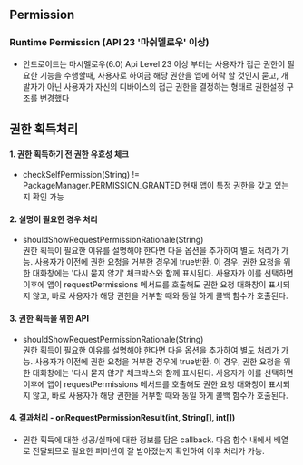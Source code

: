 ## Permission

### Runtime Permission (API 23 '마쉬멜로우' 이상)

- 안드로이드는 마시멜로우(6.0) Api Level 23 이상 부터는 사용자가 접근 권한이 필요한 기능을 수행할때, 사용자로 하여금 해당 권한을 앱에 허락 할 것인지 묻고, 개발자가 아닌 사용자가 자신의 디바이스의 접근 권한을 결정하는 형태로 권한설정 구조를 변경했다

## 권한 획득처리

#### 1. 권한 획득하기 전 권한 유효성 체크

- checkSelfPermission(String) != PackageManager.PERMISSION_GRANTED
현재 앱이 특정 권한을 갖고 있는지 확인 가능

#### 2. 설명이 필요한 경우 처리

- shouldShowRequestPermissionRationale(String) <br>
권한 획득이 필요한 이유를 설명해야 한다면 다음 옵션을 추가하여 별도 처리가 가능. 사용자가 이전에 권한 요청을 거부한 경우에 true반환. 이 경우, 권한 요청을 위한 대화창에는 '다시 묻지 않기' 체크박스와 함께 표시된다. 사용자가 이를 선택하면 이후에 앱이 requestPermissions 메서드를 호출해도 권한 요청 대화창이 표시되지 않고, 바로 사용자가 해당 권한을 거부할 때와 동일 하게 콜백 함수가 호출된다.

#### 3. 권한 획득을 위한 API

- shouldShowRequestPermissionRationale(String) <br>
권한 획득이 필요한 이유를 설명해야 한다면 다음 옵션을 추가하여 별도 처리가 가능. 사용자가 이전에 권한 요청을 거부한 경우에 true반환. 이 경우, 권한 요청을 위한 대화창에는 '다시 묻지 않기' 체크박스와 함께 표시된다. 사용자가 이를 선택하면 이후에 앱이 requestPermissions 메서드를 호출해도 권한 요청 대화창이 표시되지 않고, 바로 사용자가 해당 권한을 거부할 때와 동일 하게 콜백 함수가 호출된다.

#### 4. 결과처리 - onRequestPermissionResult(int, String[], int[])

- 권한 획득에 대한 성공/실패에 대한 정보를 담은 callback. 다음 함수 내에서 배열로 전달되므로 필요한 퍼미션이 잘 받아졌는지 확인하여 이후 처리가 가능.

